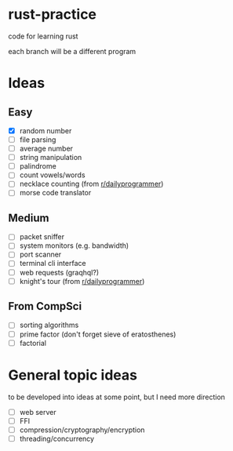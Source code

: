# rust-practice
code for learning rust

each branch will be a different program

# Ideas

## Easy
- [x] random number
- [ ] file parsing
- [ ] average number
- [ ] string manipulation
- [ ] palindrome
- [ ] count vowels/words
- [ ] necklace counting (from [r/dailyprogrammer](https://www.reddit.com/r/dailyprogrammer/comments/g1xrun/20200415_challenge_384_intermediate_necklace/))
- [ ] morse code translator

## Medium
- [ ] packet sniffer
- [ ] system monitors (e.g. bandwidth)
- [ ] port scanner
- [ ] terminal cli interface
- [ ] web requests (graqhql?)
- [ ] knight's tour (from [r/dailyprogrammer](https://www.reddit.com/r/dailyprogrammer_ideas/comments/b29bro/intermediate_knights_tour/))

## From CompSci
- [ ] sorting algorithms
- [ ] prime factor (don't forget sieve of eratosthenes)
- [ ] factorial

# General topic ideas
to be developed into ideas at some point, but I need more direction

- [ ] web server
- [ ] FFI
- [ ] compression/cryptography/encryption
- [ ] threading/concurrency
